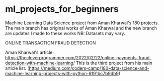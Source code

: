 # ml_projects_for_beginners
Machine Learning  Data Science project from Aman Kharwal's 180 projects.
The main branch has original works of Aman Kharwal and the new branch are updates I made to these works
NB: Datasets may vary.

ONLINE TRANSACTION FRAUD DETECTION

Aman Kharwal's article: https://thecleverprogrammer.com/2022/02/22/online-payments-fraud-detection-with-machine-learning/
This is the third project from his main article list. (https://medium.com/coders-camp/180-data-science-and-machine-learning-projects-with-python-6191bc7b9db9)

